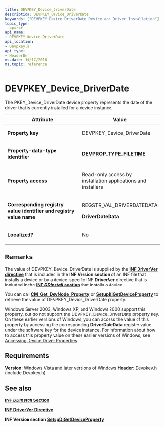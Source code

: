 ```yaml
---
title: DEVPKEY_Device_DriverDate
description: DEVPKEY_Device_DriverDate
keywords: ["DEVPKEY_Device_DriverDate Device and Driver Installation"]
topic_type:
- apiref
api_name:
- DEVPKEY_Device_DriverDate
api_location:
- Devpkey.h
api_type:
- HeaderDef
ms.date: 10/17/2018
ms.topic: reference
---
```


# DEVPKEY_Device_DriverDate


The PKEY_Device_DriverDate device property represents the date of the driver that is currently installed for a device instance.

<table>
<colgroup>
<col width="50%" />
<col width="50%" />
</colgroup>
<thead>
<tr>
<th>Attribute</th>
<th>Value</th>
</tr>
</thead>
<tbody>
<tr class="odd">
<td align="left"><p><strong>Property key</strong></p></td>
<td align="left"><p>DEVPKEY_Device_DriverDate</p></td>
</tr>
<tr class="even">
<td align="left"><p><strong>Property-data-type identifier</strong></p></td>
<td align="left"><p><a href="devprop-type-filetime.md" data-raw-source="[&lt;strong&gt;DEVPROP_TYPE_FILETIME&lt;/strong&gt;](devprop-type-filetime.md)"><strong>DEVPROP_TYPE_FILETIME</strong></a></p></td>
</tr>
<tr class="odd">
<td align="left"><p><strong>Property access</strong></p></td>
<td align="left"><p>Read-only access by installation applications and installers</p></td>
</tr>
<tr class="even">
<td align="left"><p><strong>Corresponding registry value identifier and registry value name</strong></p></td>
<td align="left"><p>REGSTR_VAL_DRIVERDATEDATA</p>
<p><strong>DriverDateData</strong></p></td>
</tr>
<tr class="odd">
<td align="left"><p><strong>Localized?</strong></p></td>
<td align="left"><p>No</p></td>
</tr>
</tbody>
</table>

 

## Remarks

The value of DEVPKEY_Device_DriverDate is supplied by the [**INF DriverVer directive**](./inf-driverver-directive.md) that is included in the **INF Version section** of an INF file that installs a device or by a device-specific INF **DriverVer** directive that is included in the [**INF *DDInstall* section**](./inf-ddinstall-section.md) that installs a device.

You can call [**CM_Get_DevNode_Property**](/windows/win32/api/cfgmgr32/nf-cfgmgr32-cm_get_devnode_propertyw) or [**SetupDiGetDeviceProperty**](/windows/win32/api/setupapi/nf-setupapi-setupdigetdevicepropertyw) to retrieve the value of DEVPKEY_Device_DriverDate property.

Windows Server 2003, Windows XP, and Windows 2000 support this property, but do not support the DEVPKEY_Device_DriverDate property key. On these earlier versions of Windows, you can access the value of this property by accessing the corresponding **DriverDateData** registry value under the software key for the device instance. For information about how to access this property value on these earlier versions of Windows, see [Accessing Device Driver Properties](./accessing-device-driver-properties.md).

## Requirements

**Version**: Windows Vista and later versions of Windows
**Header**: Devpkey.h (include Devpkey.h)


## See also


[**INF *DDInstall* Section**](./inf-ddinstall-section.md)

[**INF DriverVer Directive**](./inf-driverver-directive.md)

**INF Version section**
[**SetupDiGetDeviceProperty**](/windows/win32/api/setupapi/nf-setupapi-setupdigetdevicepropertyw)

 

